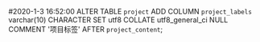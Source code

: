 #2020-1-3 16:52:00
ALTER TABLE `project`
ADD COLUMN `project_labels`  varchar(10) CHARACTER SET utf8 COLLATE utf8_general_ci 
NULL COMMENT '项目标签' AFTER `project_content`;